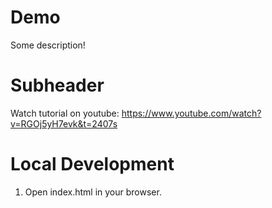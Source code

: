 # Demo

Some description!

# Subheader

Watch tutorial on youtube:
https://www.youtube.com/watch?v=RGOj5yH7evk&t=2407s

# Local Development

1. Open index.html in your browser.